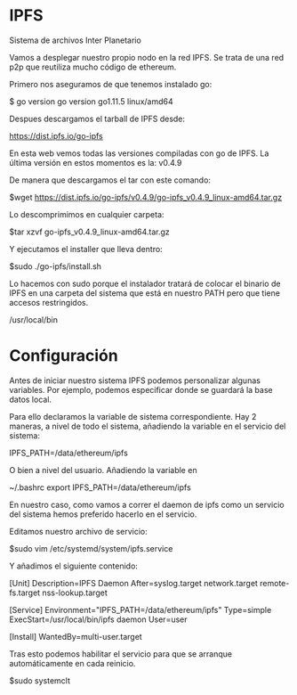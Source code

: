 # IPFS
Sistema de archivos Inter Planetario

Vamos a desplegar nuestro propio nodo en la red IPFS.
Se trata de una red p2p que reutiliza mucho código de ethereum.

Primero nos aseguramos de que tenemos instalado go:

$ go version
go version go1.11.5 linux/amd64

Despues descargamos el tarball de IPFS desde:

https://dist.ipfs.io/go-ipfs

En esta web vemos todas las versiones compiladas con go de IPFS.
La última versión en estos momentos es la: v0.4.9

De manera que descargamos el tar con este comando:

$wget https://dist.ipfs.io/go-ipfs/v0.4.9/go-ipfs_v0.4.9_linux-amd64.tar.gz

Lo descomprimimos en cualquier carpeta:

$tar xzvf go-ipfs_v0.4.9_linux-amd64.tar.gz

Y ejecutamos el installer que lleva dentro:

$sudo ./go-ipfs/install.sh

Lo hacemos con sudo porque el instalador tratará de colocar el binario de IPFS
en una carpeta del sistema que está en nuestro PATH pero que tiene accesos restringidos.

/usr/local/bin

# Configuración

Antes de iniciar nuestro sistema IPFS podemos personalizar algunas variables.
Por ejemplo, podemos especificar donde se guardará la base datos local.

Para ello declaramos la variable de sistema correspondiente.
Hay 2 maneras, a nivel de todo el sistema, añadiendo la variable en el servicio
del sistema:

IPFS_PATH=/data/ethereum/ipfs

O bien a nivel del usuario. Añadiendo la variable en 

~/.bashrc
export IPFS_PATH=/data/ethereum/ipfs

En nuestro caso, como vamos a correr el daemon de ipfs como un servicio del
sistema hemos preferido hacerlo en el servicio.

Editamos nuestro archivo de servicio:

$sudo vim /etc/systemd/system/ipfs.service

Y añadimos el siguiente contenido:

[Unit]
Description=IPFS Daemon
After=syslog.target network.target remote-fs.target nss-lookup.target

[Service]
Environment="IPFS_PATH=/data/ethereum/ipfs"
Type=simple
ExecStart=/usr/local/bin/ipfs daemon
User=user

[Install]
WantedBy=multi-user.target

Tras esto podemos habilitar el servicio para que se arranque automáticamente en cada reinicio.

$sudo systemclt 



